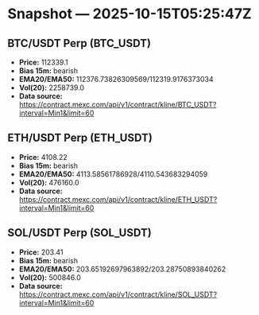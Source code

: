 # Snapshot — 2025-10-15T05:25:47Z

## BTC/USDT Perp (BTC_USDT)
- **Price:** 112339.1
- **Bias 15m:** bearish
- **EMA20/EMA50:** 112376.73826309569/112319.9176373034
- **Vol(20):** 2258739.0
- **Data source:** https://contract.mexc.com/api/v1/contract/kline/BTC_USDT?interval=Min1&limit=60

## ETH/USDT Perp (ETH_USDT)
- **Price:** 4108.22
- **Bias 15m:** bearish
- **EMA20/EMA50:** 4113.58561786928/4110.543683294059
- **Vol(20):** 476160.0
- **Data source:** https://contract.mexc.com/api/v1/contract/kline/ETH_USDT?interval=Min1&limit=60

## SOL/USDT Perp (SOL_USDT)
- **Price:** 203.41
- **Bias 15m:** bearish
- **EMA20/EMA50:** 203.65192697963892/203.28750893840262
- **Vol(20):** 500846.0
- **Data source:** https://contract.mexc.com/api/v1/contract/kline/SOL_USDT?interval=Min1&limit=60
